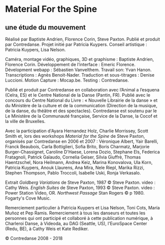 # Material For the Spine
 
## une étude du mouvement

Réalisé par Baptiste Andrien, Florence Corin, Steve Paxton.
Publié et produit par Contredanse.
Projet initié par Patricia Kuypers. Conseil artistique : Patricia Kuypers, Lisa Nelson. 

Caméra, montage vidéo, graphiques, 3D et graphisme : Baptiste Andrien, Florence Corin. 
Développement de l’interface : Emeric Florence. Dévelopment webapp : Sébastien Vanvelthem. Travail son: Yvan Hanon. Transcriptions : Agnès Benoit-Nader. Traduction et sous-titrages : Denise Luccioni. Motion Capture : Mocap.be. Testing : Contredanse.

Publié et produit par Contredanse en collaboration avec l’Animal a l’esquena (Celra, ES) et le Centre National de la Danse (Pantin, FR). Publié avec le concours du Centre National du Livre : « Nouvelle Librairie de la danse » et du Ministère de la culture et de la communication (Direction de la musique, de la danse, du théâtre et des spectacles). Contredanse est soutenu par le Le Ministère de la Communauté française, Service de la Danse, la Cocof et la ville de Bruxelles.

Avec la participation d'Ayara Hernandez Holz, Charlie Morrissey, Scott Smith et, lors des workshops *Material for the Spine* de Steve Paxton, organisés par Contredanse en 2006 et 2007 : Véronique Albert, Yair Barelli, Franck Beaubois, Carla Bottiglieri, Sofia Brito, Boris Charmatz, Marjorie Burger-Chassignet, Caroline D'Haese, Lorena Dozio, Stephane Els, Federica Fratagnoli, Patrick Gaïaudo, Cornelia Geiser, Silvia Giuffrè, Thomas Haentzschel, Nora Heilmann, Andrea Keiz, Marina Konovalova, Ula Korn, Patricia Kuypers, Anouk Llaurens, Ana Mira, Nele Riepl, Marika Rizzi, Stephen Thompson, Pablo Troccoli, Isabelle Uski, Ronja Verkasalo. 

Extrait *Goldberg Variations* de Steve Paxton, 1987 © Steve Paxton. video : Cathy Weis. *English Suites* de Steve Paxton, 1993 © Steve Paxton. video : Power Station Video, OR. *Northwest Passage* Stan Rogers © p 1980. Fogarty's Cove Music.

Remerciement particulier à Patricia Kuypers et Lisa Nelson, Toni Cots, María Muñoz et Pep Ramis. Remerciement à tous les danseurs et toutes les personnes qui ont participé et collaboré à cette publication numérique, à Charleroi Danse, à Videoda, au DAG (Seattle, US), l'EuroSpace Center (Redu, BE), à Cathy Weis et Kate Rediker. 

© Contredanse 2008 - 2018
